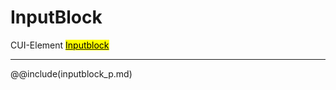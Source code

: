 # InputBlock
<span class="inheritance">CUI-Element
<a href="#Documentation/elements/input/inputblock"><mark>Inputblock</mark></a>
</span>
***

@@include(inputblock_p.md)